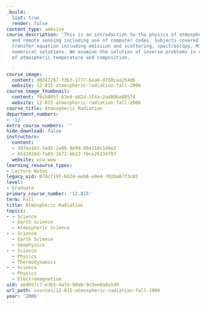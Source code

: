 ```yaml
---
_build:
  list: true
  render: false
content_type: website
course_description: 'This is an introduction to the physics of atmospheric radiation
  and remote sensing including use of computer codes. Subjects covered include: radiative
  transfer equation including emission and scattering, spectroscopy, Mie theory, and
  numerical solutions. We examine the solution of inverse problems in remote sensing
  of atmospheric temperature and composition.

  '
course_image:
  content: d0347267-f3b3-1777-bea6-0750caa254d6
  website: 12-815-atmospheric-radiation-fall-2006
course_image_thumbnail:
  content: f6cb805f-b3e9-dd2d-3f4a-2ad89ba88574
  website: 12-815-atmospheric-radiation-fall-2006
course_title: Atmospheric Radiation
department_numbers:
- '12'
extra_course_numbers: ''
hide_download: false
instructors:
  content:
  - 397ea163-3a95-2a96-9e99-084118c1d4e2
  - b531928d-7a85-1672-bb22-f0ce26134f07
  website: ocw-www
learning_resource_types:
- Lecture Notes
legacy_uid: 074cf197-b624-eeb8-e9e4-7028a07f3c03
level:
- Graduate
primary_course_number: '12.815'
term: Fall
title: Atmospheric Radiation
topics:
- - Science
  - Earth Science
  - Atmospheric Science
- - Science
  - Earth Science
  - Geophysics
- - Science
  - Physics
  - Thermodynamics
- - Science
  - Physics
  - Electromagnetism
uid: aedb57c7-e3b5-4a7e-98eb-9e3ee0a8a5d9
url_path: courses/12-815-atmospheric-radiation-fall-2006
year: '2006'
---
```

